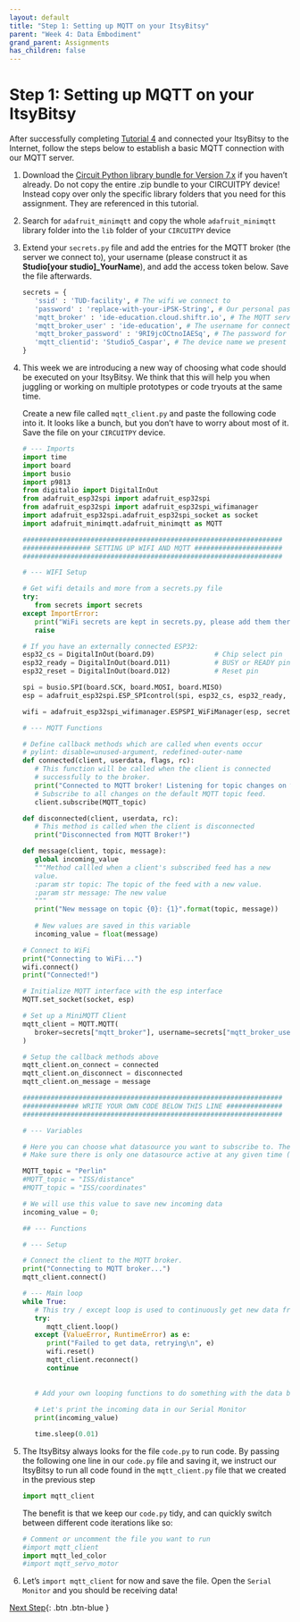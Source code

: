 ```yaml
---
layout: default
title: "Step 1: Setting up MQTT on your ItsyBitsy"
parent: "Week 4: Data Embodiment"
grand_parent: Assignments
has_children: false
---
```


# Step 1: Setting up MQTT on your ItsyBitsy

After successfully completing [Tutorial 4](https://id-studiolab.github.io/Connected-Interaction-Kit/tutorials/03-connect-to-the-internet/) and connected your ItsyBitsy to the Internet, follow the steps below to establish a basic MQTT connection with our MQTT server.

1. Download the [Circuit Python library bundle for Version 7.x](https://circuitpython.org/libraries) if you haven’t already. Do not copy the entire .zip bundle to your CIRCUITPY device! Instead copy over only the specific library folders that you need for this assignment. They are referenced in this tutorial. 
2. Search for `adafruit_minimqtt` and copy the whole `adafruit_minimqtt` library folder into the `lib` folder of your `CIRCUITPY` device
3. Extend your `secrets.py` file and add the entries for the MQTT broker (the server we connect to), your username (please construct it as **Studio[your studio]_YourName**), and add the access token below. Save the file afterwards.
   ```python
   secrets = {
      'ssid' : 'TUD-facility', # The wifi we connect to 
      'password' : 'replace-with-your-iPSK-String', # Our personal password to connect to Wifi
      'mqtt_broker' : 'ide-education.cloud.shiftr.io', # The MQTT server we connect to
      'mqtt_broker_user' : 'ide-education', # The username for connecting to the server
      'mqtt_broker_password' : '9RI9jcOCtnoIAESq', # The password for connecting to the server
      'mqtt_clientid': 'Studio5_Caspar', # The device name we present to the server when connecting
   }
   ```
4. This week we are introducing a new way of choosing what code should be executed on your ItsyBitsy. We think that this will help you when juggling or working on multiple prototypes or code tryouts at the same time.

   Create a new file called `mqtt_client.py` and paste the following code into it. It looks like a bunch, but you don’t have to worry about most of it. Save the file on your `CIRCUITPY` device.

   ```python
   # --- Imports
   import time
   import board
   import busio
   import p9813
   from digitalio import DigitalInOut
   from adafruit_esp32spi import adafruit_esp32spi
   from adafruit_esp32spi import adafruit_esp32spi_wifimanager
   import adafruit_esp32spi.adafruit_esp32spi_socket as socket
   import adafruit_minimqtt.adafruit_minimqtt as MQTT
   
   #################################################################
   ################# SETTING UP WIFI AND MQTT ######################
   #################################################################
   
   # --- WIFI Setup
   
   # Get wifi details and more from a secrets.py file
   try:
      from secrets import secrets
   except ImportError:
      print("WiFi secrets are kept in secrets.py, please add them there!")
      raise
   
   # If you have an externally connected ESP32:
   esp32_cs = DigitalInOut(board.D9)               # Chip select pin
   esp32_ready = DigitalInOut(board.D11)           # BUSY or READY pin
   esp32_reset = DigitalInOut(board.D12)           # Reset pin
   
   spi = busio.SPI(board.SCK, board.MOSI, board.MISO)
   esp = adafruit_esp32spi.ESP_SPIcontrol(spi, esp32_cs, esp32_ready, esp32_reset)
   
   wifi = adafruit_esp32spi_wifimanager.ESPSPI_WiFiManager(esp, secrets)
   
   # --- MQTT Functions
   
   # Define callback methods which are called when events occur
   # pylint: disable=unused-argument, redefined-outer-name
   def connected(client, userdata, flags, rc):
      # This function will be called when the client is connected
      # successfully to the broker.
      print("Connected to MQTT broker! Listening for topic changes on %s" % MQTT_topic)
      # Subscribe to all changes on the default MQTT topic feed.
      client.subscribe(MQTT_topic)
   
   def disconnected(client, userdata, rc):
      # This method is called when the client is disconnected
      print("Disconnected from MQTT Broker!")
   
   def message(client, topic, message):
      global incoming_value
      """Method callled when a client's subscribed feed has a new
      value.
      :param str topic: The topic of the feed with a new value.
      :param str message: The new value
      """
      print("New message on topic {0}: {1}".format(topic, message))
      
      # New values are saved in this variable
      incoming_value = float(message)
   
   # Connect to WiFi
   print("Connecting to WiFi...")
   wifi.connect()
   print("Connected!")
   
   # Initialize MQTT interface with the esp interface
   MQTT.set_socket(socket, esp)
   
   # Set up a MiniMQTT Client
   mqtt_client = MQTT.MQTT(
      broker=secrets["mqtt_broker"], username=secrets["mqtt_broker_user"], password=secrets["mqtt_broker_password"], client_id = secrets["mqtt_clientid"]
   )
   
   # Setup the callback methods above
   mqtt_client.on_connect = connected
   mqtt_client.on_disconnect = disconnected
   mqtt_client.on_message = message
   
   #################################################################
   ############## WRITE YOUR OWN CODE BELOW THIS LINE ##############
   #################################################################
   
   # --- Variables
   
   # Here you can choose what datasource you want to subscribe to. The default is Perlin Noise.
   # Make sure there is only one datasource active at any given time (and otherwise add a # before the one you do not want to use anymore)
   
   MQTT_topic = "Perlin"
   #MQTT_topic = "ISS/distance"
   #MQTT_topic = "ISS/coordinates"
   
   # We will use this value to save new incoming data
   incoming_value = 0;
   
   ## --- Functions
   
   # --- Setup
   
   # Connect the client to the MQTT broker.
   print("Connecting to MQTT broker...")
   mqtt_client.connect()
   
   # --- Main loop
   while True:
      # This try / except loop is used to continuously get new data from MQTT, and reset if anything goes wrong
      try:
         mqtt_client.loop()
      except (ValueError, RuntimeError) as e:
         print("Failed to get data, retrying\n", e)
         wifi.reset()
         mqtt_client.reconnect()
         continue
      
      
      # Add your own looping functions to do something with the data below this line
      
      # Let's print the incoming data in our Serial Monitor
      print(incoming_value)
   
      time.sleep(0.01)
   ```
   
5. The ItsyBitsy always looks for the file `code.py` to run code. By passing the following one line in our `code.py` file and saving it, we instruct our ItsyBitsy to run all code found in the  `mqtt_client.py` file that we created in the previous step
   
   ```python
   import mqtt_client
   ```
   
   The benefit is that we keep our `code.py` tidy, and can quickly switch between different code iterations like so:
   
   ```python
   # Comment or uncomment the file you want to run
   #import mqtt_client
   import mqtt_led_color
   #import mqtt_servo_motor
   ```

6. Let’s `import mqtt_client` for now and save the file. Open the `Serial Monitor` and you should be receiving data!

[Next Step](step-2){: .btn .btn-blue }
